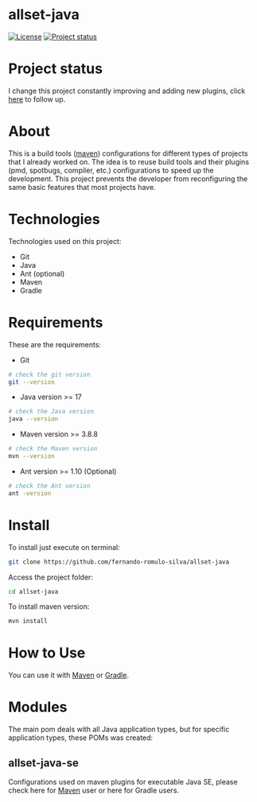 # allset-java

[![License](https://img.shields.io/badge/License-Apache%202.0-blue.svg)](https://opensource.org/licenses/Apache-2.0)
[![Project status](https://img.shields.io/badge/Project%20status-Maintenance-orange.svg)](https://img.shields.io/badge/Project%20status-Maintenance-orange.svg)

# Project status

I change this project constantly improving and adding new plugins, click [here](docs/STATUS.md) to follow up.

# About

This is a build tools ([maven](https://github.com/apache/maven)) configurations for different types of projects that I already worked on.
The idea is to reuse build tools and their plugins (pmd, spotbugs, compiler, etc.) configurations to speed up the development.
This project prevents the developer from reconfiguring the same basic features that most projects have.

# Technologies

Technologies used on this project:

- Git
- Java
- Ant (optional)
- Maven
- Gradle

# Requirements

These are the requirements:

- Git

```bash
# check the git version
git --version
```

- Java version >= 17 

```bash
# check the Java version
java --version
```

- Maven version >= 3.8.8

```bash
# check the Maven version
mvn --version
```

- Ant version >= 1.10 (Optional)

```bash
# check the Ant version
ant -version
```

# Install

To install just execute on terminal:
 
```bash
git clone https://github.com/fernando-romulo-silva/allset-java
```

Access the project folder:

```bash
cd allset-java
```

To install maven version:

```bash
mvn install
```

# How to Use

You can use it with [Maven](docs/INSTALL-MAVEN.md) or [Gradle](docs/INSTALL-GRADLE.md).

# Modules

The main pom deals with all Java application types, but for specific application types, these POMs was created:

## allset-java-se

Configurations used on maven plugins for executable Java SE, please check here for [Maven](docs/ALL-SET-JAVA-SE-MAVEN.md) user or here for Gradle users.
